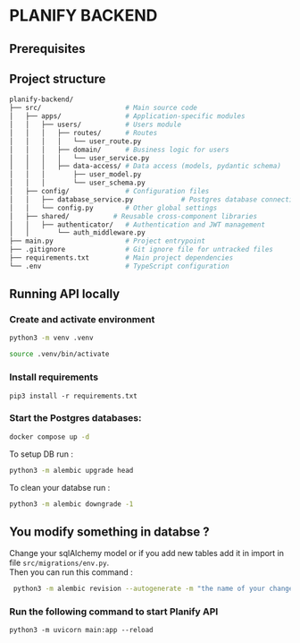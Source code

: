 # PLANIFY BACKEND

## Prerequisites

## Project structure

```bash
planify-backend/
├── src/                     # Main source code
│   ├── apps/                # Application-specific modules
│   │   ├── users/           # Users module
│   │   │   ├── routes/      # Routes
│   │   │   │   └── user_route.py
│   │   │   ├── domain/      # Business logic for users
│   │   │   │   └── user_service.py
│   │   │   ├── data-access/ # Data access (models, pydantic schema)
│   │   │       ├── user_model.py
│   │   │       └── user_schema.py
│   ├── config/              # Configuration files
│   │   ├── database_service.py            # Postgres database connection configuration
│   │   └── config.py        # Other global settings
│   ├── shared/           # Reusable cross-component libraries
│   │   ├── authenticator/   # Authentication and JWT management
│   │       └── auth_middleware.py
├── main.py                  # Project entrypoint
├── .gitignore               # Git ignore file for untracked files
├── requirements.txt         # Main project dependencies
└── .env                     # TypeScript configuration

```

## Running API locally

### Create and activate environment

```bash
python3 -m venv .venv
```

```bash
source .venv/bin/activate
```

### Install requirements

```
pip3 install -r requirements.txt
```

### Start the Postgres databases:

```bash
docker compose up -d
```

To setup DB run :

```bash
python3 -m alembic upgrade head
```

To clean your databse run :

```bash
python3 -m alembic downgrade -1
```

## You modify something in databse ?

Change your sqlAlchemy model or if you add new tables add it in import in file `src/migrations/env.py`.</br>
Then you can run this command :

```bash
 python3 -m alembic revision --autogenerate -m "the name of your changes"
```

### Run the following command to start Planify API

```
python3 -m uvicorn main:app --reload
```
